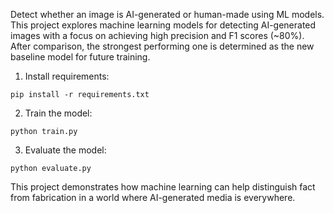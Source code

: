 Detect whether an image is AI-generated or human-made using ML models. 
This project explores machine learning models for detecting AI-generated images with a focus on achieving high precision and F1 scores (~80%).
After comparison, the strongest performing one is determined as the new baseline model for future training.

1. Install requirements:
```
pip install -r requirements.txt
```

2. Train the model:
```
python train.py
```

3. Evaluate the model:
```
python evaluate.py
```

This project demonstrates how machine learning can help distinguish fact from fabrication in a world where AI-generated media is everywhere.
